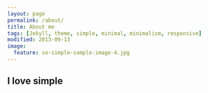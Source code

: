 ```yaml
---
layout: page
permalink: /about/
title: About me
tags: [Jekyll, theme, simple, minimal, minimalism, responsive]
modified: 2013-09-13
image:
  feature: so-simple-sample-image-4.jpg
---
```


## I love simple
